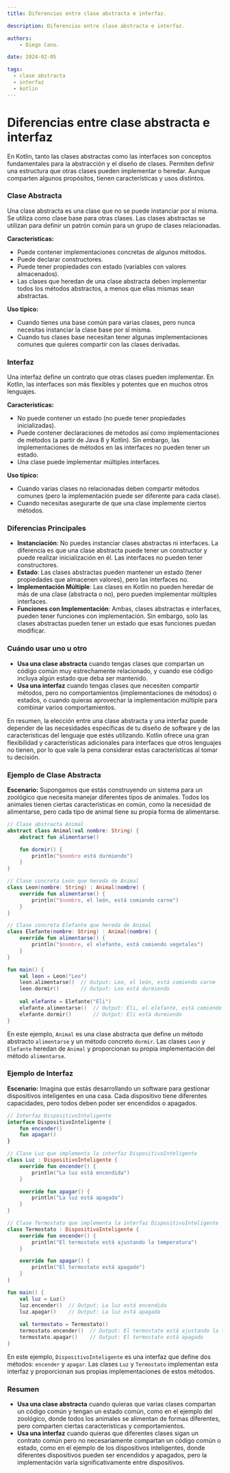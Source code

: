 ```yaml
---
title: Diferencias entre clase abstracta e interfaz.

description: Diferencias entre clase abstracta e interfaz.

authors:
    - Diego Cano.

date: 2024-02-05

tags:
  - clase abstracta
  - interfaz
  - kotlin
---
```

# Diferencias entre clase abstracta e interfaz

En Kotlin, tanto las clases abstractas como las interfaces son conceptos fundamentales para la abstracción y el diseño de clases. 
Permiten definir una estructura que otras clases pueden implementar o heredar. Aunque comparten algunos propósitos, 
tienen características y usos distintos. 

### Clase Abstracta

Una clase abstracta es una clase que no se puede instanciar por sí misma. Se utiliza como clase base para otras clases. 
Las clases abstractas se utilizan para definir un patrón común para un grupo de clases relacionadas.

**Características:**
- Puede contener implementaciones concretas de algunos métodos.
- Puede declarar constructores.
- Puede tener propiedades con estado (variables con valores almacenados).
- Las clases que heredan de una clase abstracta deben implementar todos los métodos abstractos, a menos que ellas mismas sean abstractas.

**Uso típico:**
- Cuando tienes una base común para varias clases, pero nunca necesitas instanciar la clase base por sí misma.
- Cuando tus clases base necesitan tener algunas implementaciones comunes que quieres compartir con las clases derivadas.

### Interfaz

Una interfaz define un contrato que otras clases pueden implementar. En Kotlin, las interfaces son más flexibles y 
potentes que en muchos otros lenguajes.

**Características:**
- No puede contener un estado (no puede tener propiedades inicializadas).
- Puede contener declaraciones de métodos así como implementaciones de métodos (a partir de Java 8 y Kotlin). 
  Sin embargo, las implementaciones de métodos en las interfaces no pueden tener un estado.
- Una clase puede implementar múltiples interfaces.

**Uso típico:**
- Cuando varias clases no relacionadas deben compartir métodos comunes (pero la implementación puede ser diferente para cada clase).
- Cuando necesitas asegurarte de que una clase implemente ciertos métodos.

### Diferencias Principales

- **Instanciación**: No puedes instanciar clases abstractas ni interfaces. La diferencia es que una clase abstracta puede tener un constructor 
  y puede realizar inicialización en él. Las interfaces no pueden tener constructores.
- **Estado**: Las clases abstractas pueden mantener un estado (tener propiedades que almacenen valores), pero las interfaces no.
- **Implementación Múltiple**: Las clases en Kotlin no pueden heredar de más de una clase (abstracta o no), pero pueden implementar múltiples interfaces.
- **Funciones con Implementación**: Ambas, clases abstractas e interfaces, pueden tener funciones con implementación. 
  Sin embargo, solo las clases abstractas pueden tener un estado que esas funciones puedan modificar.

### Cuándo usar uno u otro

- **Usa una clase abstracta** cuando tengas clases que compartan un código común muy estrechamente relacionado,
  y cuando ese código incluya algún estado que deba ser mantenido.
- **Usa una interfaz** cuando tengas clases que necesiten compartir métodos, pero no comportamientos (implementaciones de métodos) o estados,
  o cuando quieras aprovechar la implementación múltiple para combinar varios comportamientos.

En resumen, la elección entre una clase abstracta y una interfaz puede depender de las necesidades específicas de tu diseño de software y 
de las características del lenguaje que estés utilizando. Kotlin ofrece una gran flexibilidad y características adicionales para interfaces 
que otros lenguajes no tienen, por lo que vale la pena considerar estas características al tomar tu decisión.

### Ejemplo de Clase Abstracta

**Escenario:**
Supongamos que estás construyendo un sistema para un zoológico que necesita manejar diferentes tipos de animales. 
Todos los animales tienen ciertas características en común, como la necesidad de alimentarse, pero cada tipo de animal tiene su propia forma de alimentarse.

```kotlin
// Clase abstracta Animal
abstract class Animal(val nombre: String) {
    abstract fun alimentarse()

    fun dormir() {
        println("$nombre está durmiendo")
    }
}

// Clase concreta León que hereda de Animal
class Leon(nombre: String) : Animal(nombre) {
    override fun alimentarse() {
        println("$nombre, el león, está comiendo carne")
    }
}

// Clase concreta Elefante que hereda de Animal
class Elefante(nombre: String) : Animal(nombre) {
    override fun alimentarse() {
        println("$nombre, el elefante, está comiendo vegetales")
    }
}

fun main() {
    val leon = Leon("Leo")
    leon.alimentarse()  // Output: Leo, el león, está comiendo carne
    leon.dormir()       // Output: Leo está durmiendo
    
    val elefante = Elefante("Eli")
    elefante.alimentarse()  // Output: Eli, el elefante, está comiendo vegetales
    elefante.dormir()       // Output: Eli está durmiendo
}
```

En este ejemplo, `Animal` es una clase abstracta que define un método abstracto `alimentarse` y un método concreto `dormir`. 
Las clases `Leon` y `Elefante` heredan de `Animal` y proporcionan su propia implementación del método `alimentarse`.

### Ejemplo de Interfaz

**Escenario:**
Imagina que estás desarrollando un software para gestionar dispositivos inteligentes en una casa. Cada dispositivo tiene diferentes capacidades, 
pero todos deben poder ser encendidos o apagados.

```kotlin
// Interfaz DispositivoInteligente
interface DispositivoInteligente {
    fun encender()
    fun apagar()
}

// Clase Luz que implementa la interfaz DispositivoInteligente
class Luz : DispositivoInteligente {
    override fun encender() {
        println("La luz está encendida")
    }

    override fun apagar() {
        println("La luz está apagada")
    }
}

// Clase Termostato que implementa la interfaz DispositivoInteligente
class Termostato : DispositivoInteligente {
    override fun encender() {
        println("El termostato está ajustando la temperatura")
    }

    override fun apagar() {
        println("El termostato está apagado")
    }
}

fun main() {
    val luz = Luz()
    luz.encender()  // Output: La luz está encendida
    luz.apagar()    // Output: La luz está apagada
    
    val termostato = Termostato()
    termostato.encender()  // Output: El termostato está ajustando la temperatura
    termostato.apagar()    // Output: El termostato está apagado
}
```

En este ejemplo, `DispositivoInteligente` es una interfaz que define dos métodos: `encender` y `apagar`. 
Las clases `Luz` y `Termostato` implementan esta interfaz y proporcionan sus propias implementaciones de estos métodos.

### Resumen

- **Usa una clase abstracta** cuando quieras que varias clases compartan un código común y tengan un estado común, como en el ejemplo del zoológico,
  donde todos los animales se alimentan de formas diferentes, pero comparten ciertas características y comportamientos.
- **Usa una interfaz** cuando quieras que diferentes clases sigan un contrato común pero no necesariamente compartan un código común o estado,
  como en el ejemplo de los dispositivos inteligentes, donde diferentes dispositivos pueden ser encendidos y apagados, pero la implementación varía
  significativamente entre dispositivos.
